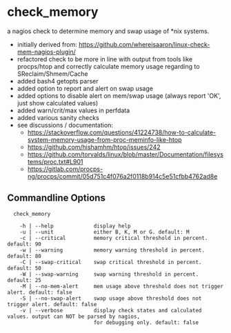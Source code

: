 # check_memory

  a nagios check to determine memory and swap usage of *nix systems.  
  
 - initially derived from: https://github.com/whereisaaron/linux-check-mem-nagios-plugin/
 - refactored check to be more in line with output from tools like procps/htop
   and correctly calculate memory usage regarding to SReclaim/Shmem/Cache
 - added bash4 getopts parser
 - added option to report and alert on swap usage
 - added options to disable alert on mem/swap usage (always report 'OK', just show calculated values)
 - added warn/crit/max values in perfdata
 - added various sanity checks
 - see discussions / documentation:
   - https://stackoverflow.com/questions/41224738/how-to-calculate-system-memory-usage-from-proc-meminfo-like-htop
   - https://github.com/hishamhm/htop/issues/242
   - https://github.com/torvalds/linux/blob/master/Documentation/filesystems/proc.txt#L901
   - https://gitlab.com/procps-ng/procps/commit/05d751c4f076a2f0118b914c5e51cfbb4762ad8e  
   
## Commandline Options
```
  check_memory

    -h | --help             display help
    -u | --unit             either B, K, M or G. default: M
    -c | --critical         memory critical threshold in percent. default: 90
    -w | --warning          memory warning threshold in percent. default: 80
    -C | --swap-critical    swap critical threshold in percent. default: 50
    -W | --swap-warning     swap warning threshold in percent. default: 25
    -M | --no-mem-alert     mem usage above threshold does not trigger alert. default: false
    -S | --no-swap-alert    swap usage above threshold does not trigger alert. default: false
    -v | --verbose          display check states and calculated values. output can NOT be parsed by nagios,
                            for debugging only. default: false
```
